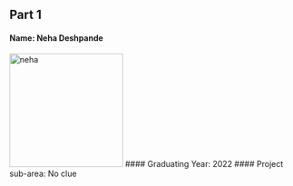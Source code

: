 ## Part 1
#### Name: Neha Deshpande
<img src="images/neha.jpg" alt="neha" height="200"/>
#### Graduating Year: 2022
#### Project sub-area: No clue